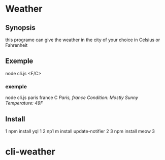 # Weather

## Synopsis
this programe can give the weather in the city of your choice in Celsius or Fahrenheit

## Exemple

node cli.js <city> <country> <F/C>

### exemple 

node cli.js paris france C 
*Paris, france
Condition: Mostly Sunny
Temperature: 49F*

## Install

1 npm install yql 1
2 np1 m install update-notifier 2 
3 npm install meow 3

# cli-weather
